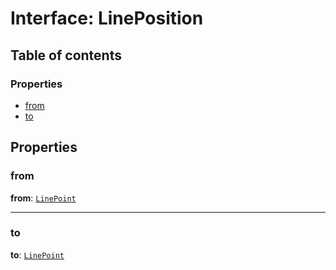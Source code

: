 # Interface: LinePosition

## Table of contents

### Properties

* [from](/auto-docs/free-layout-core/interfaces/LinePosition.md#from)
* [to](/auto-docs/free-layout-core/interfaces/LinePosition.md#to)

## Properties

### from

**from**: [`LinePoint`](/auto-docs/free-layout-core/interfaces/LinePoint.md)

***

### to

**to**: [`LinePoint`](/auto-docs/free-layout-core/interfaces/LinePoint.md)
